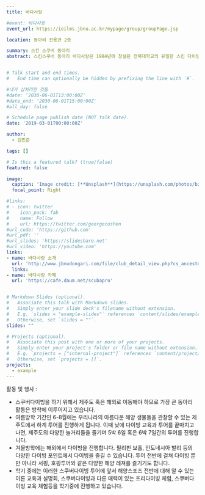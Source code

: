 ```yaml
---
title: 바다사랑

#event: 바다사랑
event_url: https://ieilms.jbnu.ac.kr/mypage/group/groupPage.jsp

location: 동아리 전용관 2층

summary: 스킨 스쿠버 동아리
abstract: 스킨스쿠버 동아리 바다사랑은 1984년에 창설된 전북대학교의 유일한 스킨 다이빙과 스쿠버 다이빙 하는 수중활동 레저 스포츠 동아리로써 39년의 역사와 무사고를 자랑하고 있습니다. 물을 좋아하는 누구라면 한 번쯤 해보고 싶은 스포츠 ‘스킨스쿠버 다이빙’, 다이빙을 해보고 싶은 학생들이 모여, 스킨스쿠버 활동을 시작하고 장비를 하나씩 구매하다 보니 수많은 장비를 구비하고, 수많은 강사를 배출한 지금의 ‘바다사랑’이 되었습니다. 바다사랑에서는 자격증을 취득하여 스쿠버다이빙을 시작하는 학우들을 응원하고, 열정적인 재학생에게 강사와 같은 전문적인 길로 나아갈 수 있도록 방향을 제시하고 있습니다. 동아리 활동을 통해 지구의 70% 바다를 탐험하는 새로운 경험을 제공하고 이를 통해 학업 스트레스 해소, 단체 활동을 통한 리더십 함양과 같은 긍정적인 영향을 주고 있습니다.


# Talk start and end times.
#   End time can optionally be hidden by prefixing the line with `#`.

#내가 샵처리한 것들
#date: '2030-06-01T13:00:00Z'
#date_end: '2030-06-01T15:00:00Z'
#all_day: false

# Schedule page publish date (NOT talk date).
date: '2019-03-01T00:00:00Z'

author:
  - 김민준

tags: []

# Is this a featured talk? (true/false)
featured: false

image:
  caption: 'Image credit: [**Unsplash**](https://unsplash.com/photos/bzdhc5b3Bxs)'
  focal_point: Right

#links:
# - icon: twitter
#    icon_pack: fab
#    name: Follow
#    url: https://twitter.com/georgecushen
#url_code: 'https://github.com'
#url_pdf: ''
#url_slides: 'https://slideshare.net'
#url_video: 'https://youtube.com'
links:
- name: 바다사랑 소개
  url: 'http://www.jbnudongari.com/file/club_detail_view.php?cs_ancestor=2&cs_mkey=2&cateno=1&no=5'
  links:
- name: 바다사랑 카페
  url: 'https://cafe.daum.net/scubapro'


# Markdown Slides (optional).
#   Associate this talk with Markdown slides.
#   Simply enter your slide deck's filename without extension.
#   E.g. `slides = "example-slides"` references `content/slides/example-slides.md`.
#   Otherwise, set `slides = ""`.
slides: ""

# Projects (optional).
#   Associate this post with one or more of your projects.
#   Simply enter your project's folder or file name without extension.
#   E.g. `projects = ["internal-project"]` references `content/project/deep-learning/index.md`.
#   Otherwise, set `projects = []`.
projects:
  - example
---
```


활동 및 행사 : 

- 스쿠버다이빙을 하기 위해서 제주도 혹은 해외로 이동해야 하므로 가장 큰 동아리 활동은 방학에 이루어지고 있습니다.
- 여름방학 기간인 6-8월에는 우리나라의 아름다운 해양 생물들을 관찰할 수 있는 제주도에서 하계 투어를 진행하게 됩니다. 이때 낮에 다이빙 교육과 투어를 끝마치고 나면, 제주도의 다양한 놀거리들을 즐기며 5박 6일 혹은 6박 7일간의 투어를 진행합니다.
- 겨울방학에는 해외에서 다이빙을 진행합니다. 필리핀 보홀, 인도네시아 발리 등의 다양한 다이빙 포인트에서 다이빙을 즐길 수 있습니다. 투어 전반에 걸쳐 다이빙 뿐만 아니라 서핑, 호핑투어와 같은 다양한 해양 레져를 즐기기도 합니다.
- 학기 중에는 이러한 스쿠버다이빙 투어에 앞서 해양스포츠 전반에 대해 알 수 있는 이론 교육과 설명회, 스쿠버다이빙과 다른 매력이 있는 프리다이빙 체험, 스쿠버다이빙 교육 체험등을 학기중에 진행하고 있습니다.

